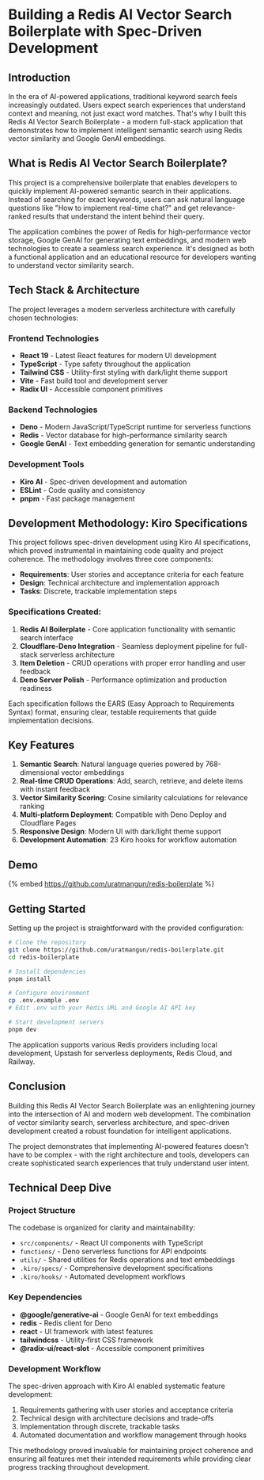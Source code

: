 # Building a Redis AI Vector Search Boilerplate with Spec-Driven Development

## Introduction
In the era of AI-powered applications, traditional keyword search feels increasingly outdated. Users expect search experiences that understand context and meaning, not just exact word matches. That's why I built this Redis AI Vector Search Boilerplate - a modern full-stack application that demonstrates how to implement intelligent semantic search using Redis vector similarity and Google GenAI embeddings.

## What is Redis AI Vector Search Boilerplate?
This project is a comprehensive boilerplate that enables developers to quickly implement AI-powered semantic search in their applications. Instead of searching for exact keywords, users can ask natural language questions like "How to implement real-time chat?" and get relevance-ranked results that understand the intent behind their query.

The application combines the power of Redis for high-performance vector storage, Google GenAI for generating text embeddings, and modern web technologies to create a seamless search experience. It's designed as both a functional application and an educational resource for developers wanting to understand vector similarity search.

## Tech Stack & Architecture
The project leverages a modern serverless architecture with carefully chosen technologies:

### Frontend Technologies
- **React 19** - Latest React features for modern UI development
- **TypeScript** - Type safety throughout the application
- **Tailwind CSS** - Utility-first styling with dark/light theme support
- **Vite** - Fast build tool and development server
- **Radix UI** - Accessible component primitives

### Backend Technologies
- **Deno** - Modern JavaScript/TypeScript runtime for serverless functions
- **Redis** - Vector database for high-performance similarity search
- **Google GenAI** - Text embedding generation for semantic understanding

### Development Tools
- **Kiro AI** - Spec-driven development and automation
- **ESLint** - Code quality and consistency
- **pnpm** - Fast package management

## Development Methodology: Kiro Specifications
This project follows spec-driven development using Kiro AI specifications, which proved instrumental in maintaining code quality and project coherence. The methodology involves three core components:

- **Requirements**: User stories and acceptance criteria for each feature
- **Design**: Technical architecture and implementation approach  
- **Tasks**: Discrete, trackable implementation steps

### Specifications Created:
1. **Redis AI Boilerplate** - Core application functionality with semantic search interface
2. **Cloudflare-Deno Integration** - Seamless deployment pipeline for full-stack serverless architecture
3. **Item Deletion** - CRUD operations with proper error handling and user feedback
4. **Deno Server Polish** - Performance optimization and production readiness

Each specification follows the EARS (Easy Approach to Requirements Syntax) format, ensuring clear, testable requirements that guide implementation decisions.

## Key Features
1. **Semantic Search**: Natural language queries powered by 768-dimensional vector embeddings
2. **Real-time CRUD Operations**: Add, search, retrieve, and delete items with instant feedback
3. **Vector Similarity Scoring**: Cosine similarity calculations for relevance ranking
4. **Multi-platform Deployment**: Compatible with Deno Deploy and Cloudflare Pages
5. **Responsive Design**: Modern UI with dark/light theme support
6. **Development Automation**: 23 Kiro hooks for workflow automation

## Demo
{% embed https://github.com/uratmangun/redis-boilerplate %}

## Getting Started
Setting up the project is straightforward with the provided configuration:

```bash
# Clone the repository
git clone https://github.com/uratmangun/redis-boilerplate.git
cd redis-boilerplate

# Install dependencies
pnpm install

# Configure environment
cp .env.example .env
# Edit .env with your Redis URL and Google AI API key

# Start development servers
pnpm dev
```

The application supports various Redis providers including local development, Upstash for serverless deployments, Redis Cloud, and Railway.

## Conclusion
Building this Redis AI Vector Search Boilerplate was an enlightening journey into the intersection of AI and modern web development. The combination of vector similarity search, serverless architecture, and spec-driven development created a robust foundation for intelligent applications.

The project demonstrates that implementing AI-powered features doesn't have to be complex - with the right architecture and tools, developers can create sophisticated search experiences that truly understand user intent.

## Technical Deep Dive

### Project Structure
The codebase is organized for clarity and maintainability:
- `src/components/` - React UI components with TypeScript
- `functions/` - Deno serverless functions for API endpoints
- `utils/` - Shared utilities for Redis operations and text embeddings
- `.kiro/specs/` - Comprehensive development specifications
- `.kiro/hooks/` - Automated development workflows

### Key Dependencies
- **@google/generative-ai** - Google GenAI for text embeddings
- **redis** - Redis client for Deno
- **react** - UI framework with latest features
- **tailwindcss** - Utility-first CSS framework
- **@radix-ui/react-slot** - Accessible component primitives

### Development Workflow
The spec-driven approach with Kiro AI enabled systematic feature development:
1. Requirements gathering with user stories and acceptance criteria
2. Technical design with architecture decisions and trade-offs
3. Implementation through discrete, trackable tasks
4. Automated documentation and workflow management through hooks

This methodology proved invaluable for maintaining project coherence and ensuring all features met their intended requirements while providing clear progress tracking throughout development.